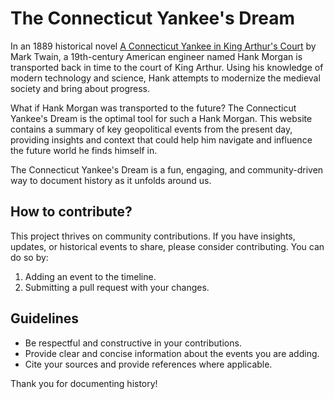 # The Connecticut Yankee's Dream

In an 1889 historical novel [A Connecticut Yankee in King Arthur's Court](https://en.wikipedia.org/wiki/A_Connecticut_Yankee_in_King_Arthur%27s_Court) by Mark Twain, a 19th-century American engineer named Hank Morgan is transported back in time to the court of King Arthur. Using his knowledge of modern technology and science, Hank attempts to modernize the medieval society and bring about progress.

What if Hank Morgan was transported to the future? The Connecticut Yankee's Dream is the optimal tool for such a Hank Morgan. This website contains a summary of key geopolitical events from the present day, providing insights and context that could help him navigate and influence the future world he finds himself in.

The Connecticut Yankee's Dream is a fun, engaging, and community-driven way to document history as it unfolds around us.

## How to contribute?

This project thrives on community contributions. If you have insights, updates, or historical events to share, please consider contributing. You can do so by:

1. Adding an event to the timeline.
2. Submitting a pull request with your changes.

## Guidelines

- Be respectful and constructive in your contributions.
- Provide clear and concise information about the events you are adding.
- Cite your sources and provide references where applicable.

Thank you for documenting history!
